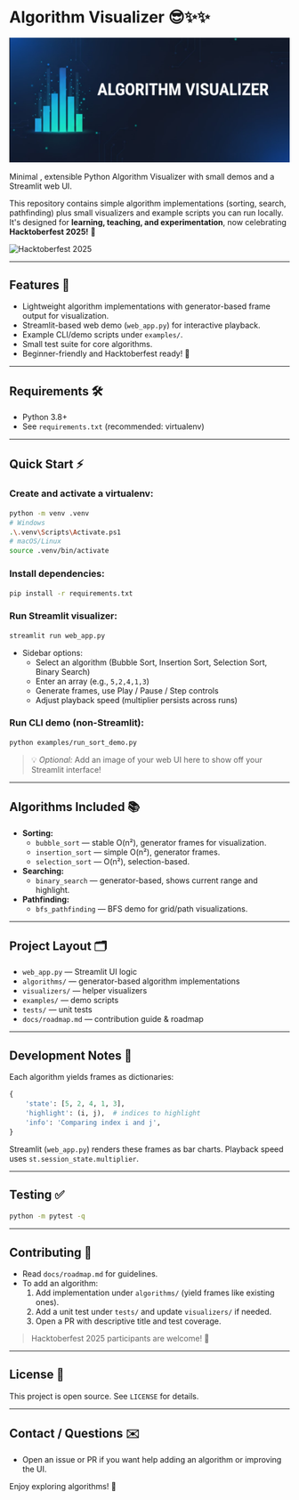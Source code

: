 # Algorithm Visualizer 😎✨✨

![Banner](assets/banner.png)

Minimal , extensible Python Algorithm Visualizer with small demos and a Streamlit web UI.

This repository contains simple algorithm implementations (sorting, search, pathfinding) plus small visualizers and example scripts you can run locally. It's designed for **learning, teaching, and experimentation**, now celebrating **Hacktoberfest 2025!** 🎉

![Hacktoberfest 2025](https://img.shields.io/badge/Hacktoberfest-2025-blue?style=for-the-badge)

---

## Features 🚀

- Lightweight algorithm implementations with generator-based frame output for visualization.
- Streamlit-based web demo (`web_app.py`) for interactive playback.
- Example CLI/demo scripts under `examples/`.
- Small test suite for core algorithms.
- Beginner-friendly and Hacktoberfest ready! 🎃

---

## Requirements 🛠️

- Python 3.8+
- See `requirements.txt` (recommended: virtualenv)

---

## Quick Start ⚡

### Create and activate a virtualenv:

```bash
python -m venv .venv
# Windows
.\.venv\Scripts\Activate.ps1
# macOS/Linux
source .venv/bin/activate
```

### Install dependencies:

```bash
pip install -r requirements.txt
```

### Run Streamlit visualizer:

```bash
streamlit run web_app.py
```

- Sidebar options:
  - Select an algorithm (Bubble Sort, Insertion Sort, Selection Sort, Binary Search)
  - Enter an array (e.g., `5,2,4,1,3`)
  - Generate frames, use Play / Pause / Step controls
  - Adjust playback speed (multiplier persists across runs)

### Run CLI demo (non-Streamlit):

```bash
python examples/run_sort_demo.py
```

> 💡 _Optional:_ Add an image of your web UI here to show off your Streamlit interface!

---

## Algorithms Included 📚

- **Sorting:**
  - `bubble_sort` — stable O(n²), generator frames for visualization.
  - `insertion_sort` — simple O(n²), generator frames.
  - `selection_sort` — O(n²), selection-based.
- **Searching:**
  - `binary_search` — generator-based, shows current range and highlight.
- **Pathfinding:**
  - `bfs_pathfinding` — BFS demo for grid/path visualizations.

---

## Project Layout 🗂️

- `web_app.py` — Streamlit UI logic
- `algorithms/` — generator-based algorithm implementations
- `visualizers/` — helper visualizers
- `examples/` — demo scripts
- `tests/` — unit tests
- `docs/roadmap.md` — contribution guide & roadmap

---

## Development Notes 🧩

Each algorithm yields frames as dictionaries:

```python
{
    'state': [5, 2, 4, 1, 3],
    'highlight': (i, j),  # indices to highlight
    'info': 'Comparing index i and j',
}
```

Streamlit (`web_app.py`) renders these frames as bar charts. Playback speed uses `st.session_state.multiplier`.

---

## Testing ✅

```bash
python -m pytest -q
```

---

## Contributing 🤝

- Read `docs/roadmap.md` for guidelines.
- To add an algorithm:
  1. Add implementation under `algorithms/` (yield frames like existing ones).
  2. Add a unit test under `tests/` and update `visualizers/` if needed.
  3. Open a PR with descriptive title and test coverage.

> Hacktoberfest 2025 participants are welcome! 🎃

---

## License 📜

This project is open source. See `LICENSE` for details.

---

## Contact / Questions ✉️

- Open an issue or PR if you want help adding an algorithm or improving the UI.

Enjoy exploring algorithms! 🚀
